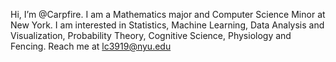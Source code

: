 Hi, I’m @Carpfire.
I am a Mathematics major and Computer Science Minor at New York.
I am interested in Statistics, Machine Learning, Data Analysis and Visualization, Probability Theory, Cognitive Science, Physiology and Fencing.
Reach me at lc3919@nyu.edu


